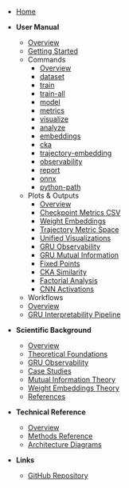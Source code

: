 <!-- _sidebar.md -->

* [Home](/)

* **User Manual**
  * [Overview](/manual/)
  * [Getting Started](/manual/getting_started)
  * Commands
    * [Overview](/manual/commands/)
    * [dataset](/manual/commands/dataset)
    * [train](/manual/commands/train)
    * [train-all](/manual/commands/train-all)
    * [model](/manual/commands/model)
    * [metrics](/manual/commands/metrics)
    * [visualize](/manual/commands/visualize)
    * [analyze](/manual/commands/analyze)
    * [embeddings](/manual/commands/embeddings)
    * [cka](/manual/commands/cka)
    * [trajectory-embedding](/manual/commands/trajectory-embedding)
    * [observability](/manual/commands/observability)
    * [report](/manual/commands/report)
    * [onnx](/manual/commands/onnx)
    * [python-path](/manual/commands/python-path)
  * Plots & Outputs
    * [Overview](/manual/plots/)
    * [Checkpoint Metrics CSV](/manual/plots/checkpoint_metrics_csv)
    * [Weight Embeddings](/manual/plots/embeddings_weights)
    * [Trajectory Metric Space](/manual/plots/trajectory_metric_space)
    * [Unified Visualizations](/manual/plots/visualize_unified)
    * [GRU Observability](/manual/plots/gru_observability)
    * [GRU Mutual Information](/manual/plots/gru_mutual_info)
    * [Fixed Points](/manual/plots/fixed_points)
    * [CKA Similarity](/manual/plots/cka)
    * [Factorial Analysis](/manual/plots/factorial_heatmaps)
    * [CNN Activations](/manual/plots/activations)
  * Workflows
  * [Overview](/manual/workflows/)
  * [GRU Interpretability Pipeline](/manual/workflows/gru_interpretability)

* **Scientific Background**
  * [Overview](/scientific/)
  * [Theoretical Foundations](/scientific/theoretical_foundations)
  * [GRU Observability](/scientific/gru_observability_literature)
  * [Case Studies](/scientific/case_studies)
  * [Mutual Information Theory](/scientific/mutual_information_theory)
  * [Weight Embeddings Theory](/scientific/weight_embeddings_theory)
  * [References](/scientific/references)

* **Technical Reference**
  * [Overview](/reference/)
  * [Methods Reference](/reference/methods)
  * [Architecture Diagrams](/reference/architecture_diagrams)

* **Links**
  * [GitHub Repository](https://github.com/TheGhoul21/weight-trajectories)

